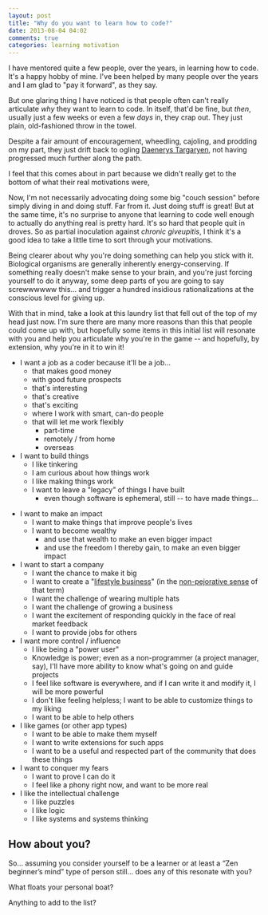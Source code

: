 ```yaml
---
layout: post
title: "Why do you want to learn how to code?"
date: 2013-08-04 04:02
comments: true
categories: learning motivation
---
```


I have mentored quite a few people, over the years, in learning how to code. It's a happy hobby of mine. I've been helped by many people over the years and I am glad to "pay it forward", as they say.

But one glaring thing I have noticed is that people often can't really articulate *why* they want to learn to code. In itself, that'd be fine, but *then*, usually just a few weeks or even a few *days* in, they crap out. They just plain, old-fashioned throw in the towel.

Despite a fair amount of encouragement, wheedling, cajoling, and prodding on my part, they just drift back to ogling [Daenerys Targaryen][1], not having progressed much further along the path.

I feel that this comes about in part because we didn't really get to the bottom of what their real motivations were,

Now, I'm not necessarily advocating doing some big "couch session" before simply diving in and doing stuff. Far from it. Just doing stuff is great! But at the same time, it's no surprise to anyone that learning to code well enough to actually do anything real is pretty hard. It's so hard that people quit in droves. So as partial inoculation against *chronic giveupitis*, I think it's a good idea to take a little time to sort through your motivations.

Being clearer about why you're doing something can help you stick with it. Biological organisms are generally inherently energy-conserving. If something really doesn't make sense to your brain, and you're just forcing yourself to do it anyway, some deep parts of you are going to say screwwwwww this… and trigger a hundred insidious rationalizations at the conscious level for giving up.

With that in mind, take a look at this laundry list that fell out of the top of my head just now. I'm sure there are many more reasons than this that people could come up with, but hopefully some items in this initial list will resonate with you and help you articulate why you're in the game -- and hopefully, by extension, why you're in it to win it!

* I want a job as a coder because it'll be a job… 
    * that makes good money
    * with good future prospects
    * that's interesting
    * that's creative
    * that's exciting
    * where I work with smart, can-do people
    * that will let me work flexibly 
        * part-time
        * remotely / from home
        * overseas
* I want to build things 
    * I like tinkering
    * I am curious about how things work
    * I like making things work
    * I want to leave a "legacy" of things I have built 
        * even though software is ephemeral, still -- to have made things…


<!--more-->

* I want to make an impact 
    * I want to make things that improve people's lives
    * I want to become wealthy 
        * and use that wealth to make an even bigger impact
        * and use the freedom I thereby gain, to make an even bigger impact
* I want to start a company 
    * I want the chance to make it big
    * I want to create a "[lifestyle business][2]" (in the [non-pejorative sense][3] of that term)
    * I want the challenge of wearing multiple hats
    * I want the challenge of growing a business
    * I want the excitement of responding quickly in the face of real market feedback
    * I want to provide jobs for others
* I want more control / influence 
    * I like being a "power user"
    * Knowledge is power; even as a non-programmer (a project manager, say), I'll have more ability to know what's going on and guide projects
    * I feel like software is everywhere, and if I can write it and modify it, I will be more powerful
    * I don't like feeling helpless; I want to be able to customize things to my liking
    * I want to be able to help others
* I like games (or other app types) 
    * I want to be able to make them myself
    * I want to write extensions for such apps
    * I want to be a useful and respected part of the community that does these things
* I want to conquer my fears 
    * I want to prove I can do it
    * I feel like a phony right now, and want to be more real
* I like the intellectual challenge 
    * I like puzzles
    * I like logic
    * I like systems and systems thinking

## How about you?

So… assuming you consider yourself to be a learner or at least a “Zen beginner’s mind” type of person still… does any of this resonate with you?

What floats your personal boat?

Anything to add to the list?

 [1]: http://geishaschooldropout.typepad.com/geisha_school_dropout/2013/04/signs-daenerys-targaryen-is-actually-asian.html
 [2]: http://www.forbes.com/sites/theyec/2012/09/21/7-reasons-most-people-should-build-lifestyle-businesses-not-startups/
 [3]: http://jacksonfish.com/2009/03/13/lifestyle-business-defined-in-under-140-chars/